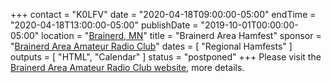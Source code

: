 +++
contact = "K0LFV"
date = "2020-04-18T09:00:00-05:00"
endTime = "2020-04-18T13:00:00-05:00"
publishDate = "2019-10-01T00:00:00-05:00"
location = "[Brainerd, MN](https://www.google.com/maps/place/1115+Wright+St,+Brainerd,+MN+56401/@46.337124,-94.1948537,17z/)"
title = "Brainerd Area Hamfest"
sponsor = "[Brainerd Area Amateur Radio Club](http://brainerdham.org/)"
dates = [ "Regional Hamfests" ]
outputs = [ "HTML", "Calendar" ]
status = "postponed"
+++
Please visit the
[Brainerd Area Amateur Radio Club website](https://brainerdham.org/),
more details.
